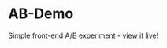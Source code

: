# AB-Demo
Simple front-end A/B experiment - [view it live!](https://albert-h-wong.github.io/AB-Demo/)
